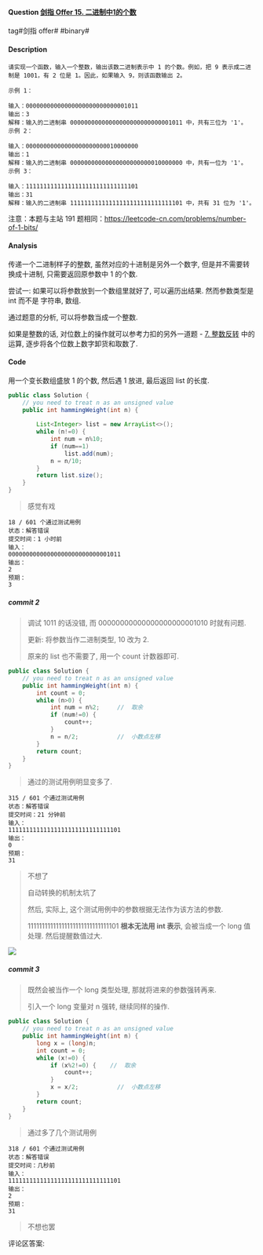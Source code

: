 #### Question [剑指 Offer 15. 二进制中1的个数](https://leetcode-cn.com/problems/er-jin-zhi-zhong-1de-ge-shu-lcof/)

tag#剑指 offer# #binary# 



#### Description

```
请实现一个函数，输入一个整数，输出该数二进制表示中 1 的个数。例如，把 9 表示成二进制是 1001，有 2 位是 1。因此，如果输入 9，则该函数输出 2。

示例 1：

输入：00000000000000000000000000001011
输出：3
解释：输入的二进制串 00000000000000000000000000001011 中，共有三位为 '1'。
示例 2：

输入：00000000000000000000000010000000
输出：1
解释：输入的二进制串 00000000000000000000000010000000 中，共有一位为 '1'。
示例 3：

输入：11111111111111111111111111111101
输出：31
解释：输入的二进制串 11111111111111111111111111111101 中，共有 31 位为 '1'。
```

注意：本题与主站 191 题相同：https://leetcode-cn.com/problems/number-of-1-bits/



#### Analysis

传递一个二进制样子的整数, 虽然对应的十进制是另外一个数字, 但是并不需要转换成十进制, 只需要返回原参数中 1 的个数.

尝试一: 如果可以将参数放到一个数组里就好了, 可以遍历出结果. 然而参数类型是 int 而不是 字符串, 数组.

通过题意的分析, 可以将参数当成一个整数.

如果是整数的话, 对位数上的操作就可以参考力扣的另外一道题 - [7. 整数反转](https://leetcode-cn.com/problems/reverse-integer/) 中的运算, 逐步将各个位数上数字卸货和取数了.



#### Code

用一个变长数组盛放 1 的个数, 然后遇 1 放进, 最后返回 list 的长度.

```java
public class Solution {
    // you need to treat n as an unsigned value
    public int hammingWeight(int n) {
                
        List<Integer> list = new ArrayList<>();
        while (n!=0) {
            int num = n%10;            
            if (num==1) 
                list.add(num);
            n = n/10;
        }
        return list.size();
    }
}
```

> 感觉有戏

```
18 / 601 个通过测试用例
状态：解答错误
提交时间：1 小时前
输入：
00000000000000000000000000001011
输出：
2
预期：
3
```





##### commit 2

> 调试 1011 的话没错, 而 00000000000000000000001010 时就有问题.
>
> 更新: 将参数当作二进制类型, 10 改为 2.
>
> 原来的 list 也不需要了, 用一个 count 计数器即可.

```java
public class Solution {
    // you need to treat n as an unsigned value
    public int hammingWeight(int n) {            
        int count = 0;
        while (n>0) {
            int num = n%2;     //  取余           
            if (num!=0) {
                count++;
            }                
            n = n/2;           //  小数点左移
        }
        return count;
    }
}
```



> 通过的测试用例明显变多了. 

```
315 / 601 个通过测试用例
状态：解答错误
提交时间：21 分钟前
输入：
11111111111111111111111111111101
输出：
0
预期：
31
```

> 不想了
>
> 自动转换的机制太坑了
>
> 然后, 实际上, 这个测试用例中的参数根据无法作为该方法的参数.
>
> 11111111111111111111111111111101 **根本无法用 int 表示**, 会被当成一个 long 值处理. 然后提醒数值过大. 

![](https://raw.githubusercontent.com/jontyzheng/leetcode-journal/master/2020-10-2-binary-interview-15-%E4%BA%8C%E8%BF%9B%E5%88%B6%E4%B8%AD1%E7%9A%84%E4%B8%AA%E6%95%B0/bad-test.jpg)

##### commit 3

> 既然会被当作一个 long 类型处理, 那就将进来的参数强转再来.
>
> 引入一个 long 变量对 n 强转, 继续同样的操作.

```java
public class Solution {
    // you need to treat n as an unsigned value
    public int hammingWeight(int n) {   
        long x = (long)n;
        int count = 0;
        while (x!=0) {            
            if (x%2!=0) {    //  取余           
                count++;
            }                
            x = x/2;           //  小数点左移
        }
        return count;
    }
}
```

> 通过多了几个测试用例

```
318 / 601 个通过测试用例
状态：解答错误
提交时间：几秒前
输入：
11111111111111111111111111111101
输出：
2
预期：
31
```

> 不想也罢



评论区答案:

```java

```

